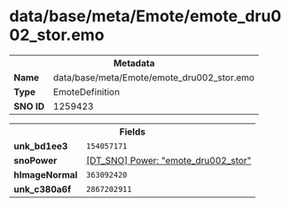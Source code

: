 <h1>data/base/meta/Emote/emote_dru002_stor.emo</h1><table><tr><th colspan="100%">Metadata</th></tr><tr><td><b>Name</b></td><td>data/base/meta/Emote/emote_dru002_stor.emo</td></tr><tr><td><b>Type</b></td><td>EmoteDefinition</td></tr><tr><td><b>SNO ID</b></td><td>1259423</td></tr></table>

<table><tr><th colspan="100%">Fields</th></tr><tr><td><b>unk_bd1ee3</b></td><td><code>154057171</code></td></tr><tr><td><b>snoPower</b></td><td><a href="..\Power\emote_dru002_stor.pow">[DT_SNO] Power: "emote_dru002_stor"</a></td></tr><tr><td><b>hImageNormal</b></td><td><code>363092420</code></td></tr><tr><td><b>unk_c380a6f</b></td><td><code>2867202911</code></td></tr></table>

